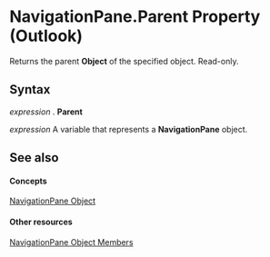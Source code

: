 
# NavigationPane.Parent Property (Outlook)

Returns the parent  **Object** of the specified object. Read-only.


## Syntax

 _expression_ . **Parent**

 _expression_ A variable that represents a **NavigationPane** object.


## See also


#### Concepts


[NavigationPane Object](b6538c72-6115-99fc-c926-e0532a747823.md)
#### Other resources


[NavigationPane Object Members](51660711-1940-cc66-d536-83b86ea25897.md)
